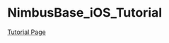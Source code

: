 NimbusBase_iOS_Tutorial
=======================

[Tutorial Page](http://nimbusbase.com/doc/ios.html)
